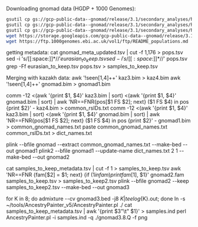 Downloading gnomad data (HGDP + 1000 Genomes):

```bash
gsutil cp gs://gcp-public-data--gnomad/release/3.1/secondary_analyses/hgdp_1kg_v2/f2_fst/hgdp_tgp.bim ./
gsutil cp gs://gcp-public-data--gnomad/release/3.1/secondary_analyses/hgdp_1kg_v2/f2_fst/hgdp_tgp.bed ./
gsutil cp gs://gcp-public-data--gnomad/release/3.1/secondary_analyses/hgdp_1kg_v2/f2_fst/hgdp_tgp.fam ./
wget https://storage.googleapis.com/gcp-public-data--gnomad/release/3.1/secondary_analyses/hgdp_1kg_v2/metadata_and_qc/gnomad_meta_updated.tsv
wget https://ftp.1000genomes.ebi.ac.uk/vol1/ftp/README_populations.md
```

getting metadata:
cat gnomad_meta_updated.tsv | cut -f 1,176 > pops.tsv
sed -i 's/[[:space:]]*$//' eurasian_to_keep.tsv
sed -i 's/[[:space:]]*$//' pops.tsv
grep -Ff eurasian_to_keep.tsv pops.tsv > samples_to_keep.tsv

Merging with kazakh data:
awk '!seen[$1,$4]++' kaz3.bim > kaz4.bim
awk '!seen[$1,$4]++' gnomad.bim > gnomad1.bim

comm -12 <(awk '{print $1, $4}' kaz3.bim | sort) <(awk '{print $1, $4}' gnomad.bim | sort) | awk 'NR==FNR{pos[$1 FS $2]; next} ($1 FS $4) in pos {print $2}' - kaz4.bim > common_rsIDs.txt
comm -12 <(awk '{print $1, $4}' kaz3.bim | sort) <(awk '{print $1, $4}' gnomad.bim | sort) | awk 'NR==FNR{pos[$1 FS $2]; next} ($1 FS $4) in pos {print $2}' - gnomad1.bim > common_gnomad_names.txt
paste common_gnomad_names.txt common_rsIDs.txt > dict_names.txt

plink --bfile gnomad --extract common_gnomad_names.txt --make-bed --out gnomad1
plink2 --bfile gnomad1 --update-name dict_names.txt 2 1 --make-bed --out gnomad2

cat samples_to_keep_metadata.tsv | cut -f 1 > samples_to_keep.tsv
awk 'NR==FNR {fam[$2] = $1; next} {if ($1 in fam) print fam[$1], $1}' gnomad2.fam samples_to_keep.tsv > samples_to_keep2.tsv
plink --bfile gnomad2 --keep samples_to_keep2.tsv --make-bed --out gnomad3

for K in 8; do admixture --cv gnomad3.bed -j8 $K | tee log${K}.out; done
ln -s ~/tools/AncestryPainter_v5/AncestryPainter.pl ./
cat samples_to_keep_metadata.tsv | awk '{print $3"\t" $1}'  > samples.ind 
perl AncestryPainter.pl -i samples.ind -q ./gnomad3.8.Q -f png
